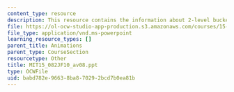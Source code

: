 ```yaml
---
content_type: resource
description: This resource contains the information about 2-level bucket algorithm.
file: https://ol-ocw-studio-app-production.s3.amazonaws.com/courses/15-082j-network-optimization-fall-2010/babd782e96638ba870292bcd7b0ea81b_MIT15_082JF10_av08.ppt
file_type: application/vnd.ms-powerpoint
learning_resource_types: []
parent_title: Animations
parent_type: CourseSection
resourcetype: Other
title: MIT15_082JF10_av08.ppt
type: OCWFile
uid: babd782e-9663-8ba8-7029-2bcd7b0ea81b
---
```


